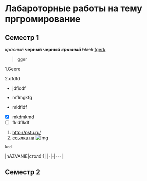 # Лабароторные работы на тему пргромирование 

## Семестр 1 
*красный* 
**черный** 
__черный__ 
***красный*** 
~~black~~ 
<ins>fgerk</ins>
>gger

1.Geere

2.dfdfd

- jdfjodf

+ mflmgkfg

* mldfldf

- [x] mkdmkmd 
- [ ] fkldflkdf
1. <http://pstu.ru/>
2. [ccылка на](http://pstu.ru "nfhfg")
![img](https://avatars.mds.yandex.net/i?id=d0f8eb7c37de2715b9ea50ce09006032_l-12423448-images-thumbs&n=13)

``` c/pytnon
kod

```

|nAZVANIE|столб 1| 
|-|-|---|


## Семестр 2
 
